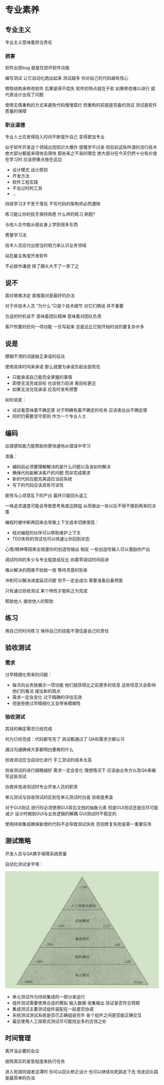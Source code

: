 # 专业素养

## 专业主义

专业主义意味着担当责任

### 损害

软件出现bug 就是在损坏软件功能

编写测试 让它自动化跑出起来 测试越多 你对自己的代码越有信心

牺牲结构来修改软件 后果是得不偿失 软件的特点就在于软 如果修改难以进行 就代表设计出现了问题

使用无情重构的方式来避免代码慢慢腐烂 但重构的前提是完备的测试 测试是软件质量的保障

### 职业道德

专业人士应舍得投入时间不断提升自己 变得更加专业

似乎软件开发这个领域出现知识大爆炸 感慨学不过来 但目前这些所谓的流行技术 绝大部分都是来得快去得快 那些来之不易的理念 绝大部分在今天仍然十分有价值 在学习时 应该把重点放在这边

- 设计模式 设计原则
- 开发方法
- 软件工程实践
- 不会过时的工具
- ...

持续学习才不至于落伍 不写代码的架构师必然遭殃

练习能让你的技艺保持熟悉 什么样的练习 刷题?

与他人合作能从彼此身上学到很多东西

费曼学习法

技术人员应付出想当的努力来认识业务领域

站在雇主角度开发软件

不必故作谦逊 摔了跟头大不了一笑了之

## 说不

面对艰难决定 直接面对是最好的办法

对于非技术人员 ”为什么“只是个技术细节 对它们俩说 并不重要

合适的时机说不 意味着团队精神 意味着对团队负责

客户所要的任何一项功能 一旦写起来 总是远比它刚开始时说的要复杂许多

## 说是

模糊不清的词是缺乏承诺的征兆

使用具体时间来承诺 那么就要为承诺负起全部责任

- 只能承诺自己能完全掌握的事情
- 即使无法完成目标 也该努力前进 离目标更近
- 如果无法兑现承诺 应及时发布预警

如何说是：

- 试试看意味着不确定感 对于明确有着不确定的任务 应该表达出不确定感
- 同时仍需要坚守原则 作为一个专业人士

## 编码

出错感知能力能帮助你更快速地从错误中学习

准备：

- 编码前必须要理解解决的是什么问题以及该如何解决
- 确保代码能解决客户的问题 而非完成需求
- 新的代码应能完美适应当前系统
- 写下的代码应该具有可读性

疲劳与心烦意乱下的产出 最终只能回头返工

一味追求速度可能会导致思考角度边狭隘 从而做出一些以后不得不推到再来的决策

编程时被中断再回来会导致上下文成本切换很高：

- 结对编程的伙伴可以帮助维护上下文
- TDD失败的测试也可以快速让你回到状态

心情/精神等因素会阻塞你的创造性输出 相反 一些创造性输入可以激励你产出

调试时间的多少与专业程度成反比 向着零调试时间前进

难以解决的困难不妨放一放 等待灵感的到来

冲刺可以解决进度延迟问题 但不一定会成功 需要准备后备预案

只有通过验收测试 某个特性才能称之为完成

帮助他人 接收他人的帮助

## 练习

用自己的时间练习 保持自己的技能不落伍是自己的责任

## 验收测试

### 需求

过早精细化带来的问题：

- 每次向业务放展示一项功能 他们就获得比之前更多的信息 这些信息又会影响他们的看法 提出新的观点
- 需求一定会变化 过于精确的评估无效
- 但是拒绝过早精细化又会带来模糊性

### 验收测试

其目的确定需求已经完成

何为已经完成：代码都写完了 测试都通过了 QA和需求方都认可

通过沟通确保大家都明白要做的什么

验收测试应当自动化进行 手工测试的成本太高

验收测试的进行越晚越好 需求一定会变化 理想情况下 应该由业务方以及QA来编写这些测试

协商并改进测试时专业开发人员的职责

单元测试与验收测试的区别在单元测试时白盒 验收是黑盒

对于GUI测试 进行时必须使用GUI背后文档的抽象元素 但是GUI测试还是应尽可能减少 设计时做到GUI与业务逻辑的解耦 GUI测试时不稳定的

使用持续集成确保新增的代码不会导致测试失败 否则修复失败是第一重要任务

## 测试策略

开发人员与QA携手保障系统质量

自动化测试金字塔：

![屏幕截图 2020-09-07 091102](/assets/屏幕截图%202020-09-07%20091102.png)

- 单元测试作为持续集成的一部分来运行
- 组件测试需要使用合适的模拟 输入数据 收集输出 验证是否符合预期
- 集成测试主要测试组件装配在一起是否协调
- 系统测试测试系统是否已正确组装完毕 各个组件之间是否能正确交互
- 最后使用人工探索式测试尽可能找出多的古怪之处

## 时间管理

离开没必要的会议

按照真实的紧急程度来执行任务

进入死胡同或者泥潭时 你可以回头修正设计 也可以继续向死路走下去 但走回头路是最简单的办法
